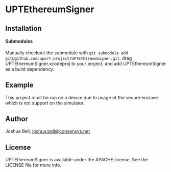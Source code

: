# UPTEthereumSigner

## Installation

#### Submodules

Manually checkout the submodule with `git submodule add git@github.com:uport-project/UPTEthereumSigner.git`, drag UPTEthereumSigner.xcodeproj to your project, and add UPTEthereumSigner as a build dependency.

## Example

This project must be run on a device due to usage of the secure enclave which is not support on the simulator.

## Author

Joshua Bell, joshua.bell@consensys.net

## License

UPTEthereumSigner is available under the APACHE license. See the LICENSE file for more info.

